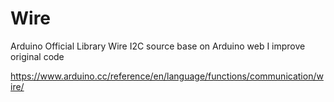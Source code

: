 # Wire
Arduino Official Library Wire I2C source 
base on Arduino web 
I improve original code

https://www.arduino.cc/reference/en/language/functions/communication/wire/
